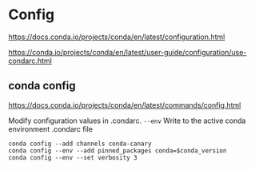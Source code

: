 # Config

https://docs.conda.io/projects/conda/en/latest/configuration.html

https://conda.io/projects/conda/en/latest/user-guide/configuration/use-condarc.html

## conda config
https://docs.conda.io/projects/conda/en/latest/commands/config.html

Modify configuration values in .condarc.
`--env` Write to the active conda environment .condarc file
```
conda config --add channels conda-canary
conda config --env --add pinned_packages conda=$conda_version
conda config --env --set verbosity 3
```
